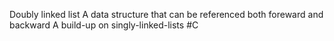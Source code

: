 Doubly linked list
A data structure that can be referenced both foreward and backward
A build-up on singly-linked-lists 
#C
